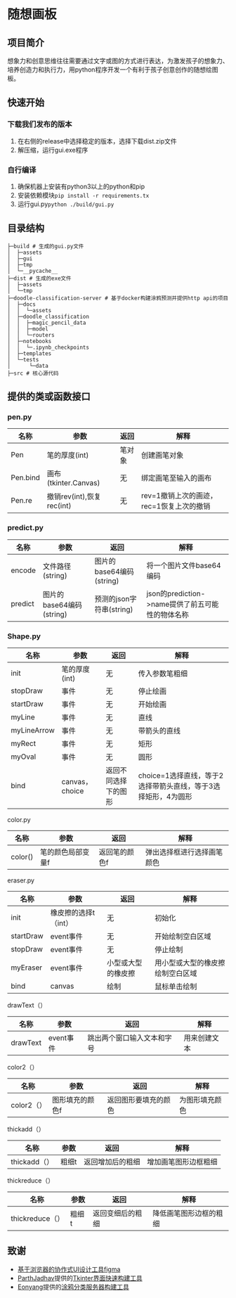 # 随想画板

## 项目简介

想象力和创意思维往往需要通过文字或图的方式进行表达，为激发孩子的想象力、培养创造力和执行力，用python程序开发一个有利于孩子创意创作的随想绘图板。

## 快速开始

### 下载我们发布的版本

1. 在右侧的release中选择稳定的版本，选择下载dist.zip文件
2. 解压缩，运行gui.exe程序

### 自行编译

1. 确保机器上安装有python3以上的python和pip
2. 安装依赖模块`pip install -r requirements.tx`
3. 运行gui.py`python ./build/gui.py`

## 目录结构

```
├─build # 生成的gui.py文件
│  ├─assets
│  ├─gui
│  ├─tmp
│  └─__pycache__
├─dist # 生成的exe文件
│  ├─assets
│  └─tmp
├─doodle-classification-server # 基于docker构建涂鸦预测并提供http api的项目
│  ├─docs
│  │  └─assets
│  ├─doodle_classification
│  │  ├─magic_pencil_data
│  │  ├─model
│  │  └─routers
│  ├─notebooks
│  │  └─.ipynb_checkpoints
│  ├─templates
│  └─tests
│      └─data
├─src # 核心源代码
```

## 提供的类或函数接口

### pen.py

| 名称     | 参数                      | 返回   | 解释                                     |
| -------- | ------------------------- | ------ | ---------------------------------------- |
| Pen      | 笔的厚度(int)             | 笔对象 | 创建画笔对象                             |
| Pen.bind | 画布(tkinter.Canvas)      | 无     | 绑定画笔至输入的画布                     |
| Pen.re   | 撤销rev(int),恢复rec(int) | 无     | rev=1撤销上次的画迹，rec=1恢复上次的撤销 |

### predict.py

| 名称    | 参数                     | 返回                     | 解释                                             |
| ------- | ------------------------ | ------------------------ | ------------------------------------------------ |
| encode  | 文件路径(string)         | 图片的base64编码(string) | 将一个图片文件base64编码                         |
| predict | 图片的base64编码(string) | 预测的json字符串(string) | json的prediction->name提供了前五可能性的物体名称 |

### Shape.py

| 名称        | 参数           | 返回                 | 解释                                                         |
| ----------- | -------------- | -------------------- | ------------------------------------------------------------ |
| init        | 笔的厚度(int)  | 无                   | 传入参数笔粗细                                               |
| stopDraw    | 事件           | 无                   | 停止绘画                                                     |
| startDraw   | 事件           | 无                   | 开始绘画                                                     |
| myLine      | 事件           | 无                   | 直线                                                         |
| myLineArrow | 事件           | 无                   | 带箭头的直线                                                 |
| myRect      | 事件           | 无                   | 矩形                                                         |
| myOval      | 事件           | 无                   | 圆形                                                         |
| bind        | canvas，choice | 返回不同选择下的图形 | choice=1选择直线，等于2选择带箭头直线，等于3选择矩形，4为圆形 |

color.py

| 名称    | 参数              | 返回          | 解释                       |
| ------- | ----------------- | ------------- | -------------------------- |
| color() | 笔的颜色局部变量f | 返回笔的颜色f | 弹出选择框进行选择画笔颜色 |

eraser.py

| 名称      | 参数                 | 返回               | 解释                             |
| --------- | -------------------- | ------------------ | -------------------------------- |
| init      | 橡皮擦的选择t（int） | 无                 | 初始化                           |
| startDraw | event事件            | 无                 | 开始绘制空白区域                 |
| stopDraw  | event事件            | 无                 | 停止绘制                         |
| myEraser  | event事件            | 小型或大型的橡皮擦 | 用小型或大型的橡皮擦绘制空白区域 |
| bind      | canvas               | 绘制               | 鼠标单击绘制                     |

drawText（）

| 名称     | 参数      | 返回                       | 解释         |
| -------- | --------- | -------------------------- | ------------ |
| drawText | event事件 | 跳出两个窗口输入文本和字号 | 用来创建文本 |

color2（）

| 名称       | 参数            | 返回                 | 解释           |
| ---------- | --------------- | -------------------- | -------------- |
| color2（） | 图形填充的颜色f | 返回图形要填充的颜色 | 为图形填充颜色 |

thickadd（）

| 名称         | 参数  | 返回             | 解释                 |
| ------------ | ----- | ---------------- | -------------------- |
| thickadd（） | 粗细t | 返回增加后的粗细 | 增加画笔图形边框粗细 |

thickreduce（）

| 名称            | 参数  | 返回             | 解释                   |
| --------------- | ----- | ---------------- | ---------------------- |
| thickreduce（） | 粗细t | 返回变细后的粗细 | 降低画笔图形边框的粗细 |



## 致谢



- [基于浏览器的协作式UI设计工具figma](https://www.figma.com/)
- [ParthJadhav](https://github.com/ParthJadhav)提供的[Tkinter界面快速构建工具](https://github.com/ParthJadhav/Tkinter-Designer)
- [Eonyang](https://github.com/EonYang)提供的[涂鸦分类服务器构建工具](https://github.com/EonYang/doodle-classification-server)
